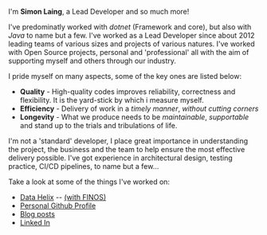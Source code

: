 I'm **Simon Laing**, a Lead Developer and so much more!

I've predominatly worked with *dotnet* (Framework and core), but also with *Java* to name but a few. I've worked as a Lead Developer since about 2012 leading teams of various sizes and projects of various natures. I've worked with Open Source projects, personal and 'professional' all with the aim of supporting myself and others through our industry.

I pride myself on many aspects, some of the key ones are listed below:
- **Quality** - High-quality codes improves reliability, correctness and flexibility. It is the yard-stick by which i measure myself.
- **Efficiency** - Delivery of work in a *timely manner*, *without cutting corners*
- **Longevity** - What we produce needs to be *maintainable*, *supportable* and stand up to the trials and tribulations of life.

I'm not a 'standard' developer, I place great importance in understanding the project, the business and the team to help ensure the most effective delivery possible. 
I've got experience in architectural design, testing practice, CI/CD pipelines, to name but a few...

Take a look at some of the things I've worked on:
- [Data Helix](https://finos.github.io/datahelix/) -- [(with FINOS)](https://www.finos.org/)
- [Personal Github Profile](https://github.com/laingsimon)
- [Blog posts](https://blog.scottlogic.com/slaing/)
- [Linked In](https://www.linkedin.com/in/simon-laing-780a1b141/)
